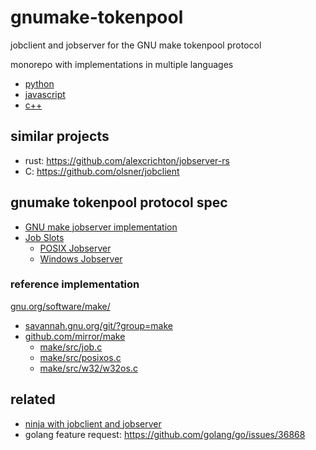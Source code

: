 # gnumake-tokenpool

jobclient and jobserver for the GNU make tokenpool protocol

monorepo with implementations in multiple languages

* [python](py/)
* [javascript](js/)
* [c++](cc/)

## similar projects

* rust: https://github.com/alexcrichton/jobserver-rs
* C: https://github.com/olsner/jobclient

## gnumake tokenpool protocol spec

* [GNU make jobserver implementation](http://make.mad-scientist.net/papers/jobserver-implementation/)
* [Job Slots](https://www.gnu.org/software/make/manual/html_node/Job-Slots.html)
  * [POSIX Jobserver](https://www.gnu.org/software/make/manual/html_node/POSIX-Jobserver.html)
  * [Windows Jobserver](https://www.gnu.org/software/make/manual/html_node/Windows-Jobserver.html)

### reference implementation

[gnu.org/software/make/](https://www.gnu.org/software/make/)

* [savannah.gnu.org/git/?group=make](http://savannah.gnu.org/git/?group=make)
* [github.com/mirror/make](https://github.com/mirror/make)
  * [make/src/job.c](https://github.com/mirror/make/blob/master/src/job.c)
  * [make/src/posixos.c](https://github.com/mirror/make/blob/master/src/posixos.c)
  * [make/src/w32/w32os.c](https://github.com/mirror/make/blob/master/src/w32/w32os.c)

## related

* [ninja with jobclient and jobserver](https://gitlab.kitware.com/cmake/cmake/-/issues/21597)
* golang feature request: https://github.com/golang/go/issues/36868
